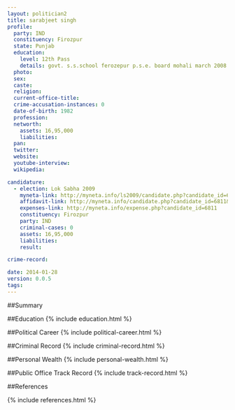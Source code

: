 ```yaml
---
layout: politician2
title: sarabjeet singh
profile: 
  party: IND
  constituency: Firozpur
  state: Punjab
  education: 
    level: 12th Pass
    details: govt. s.s.school ferozepur p.s.e. board mohali march 2008
  photo: 
  sex: 
  caste: 
  religion: 
  current-office-title: 
  crime-accusation-instances: 0
  date-of-birth: 1982
  profession: 
  networth: 
    assets: 16,95,000
    liabilities: 
  pan: 
  twitter: 
  website: 
  youtube-interview: 
  wikipedia: 

candidature: 
  - election: Lok Sabha 2009
    myneta-link: http://myneta.info/ls2009/candidate.php?candidate_id=6811
    affidavit-link: http://myneta.info/candidate.php?candidate_id=6811&scan=original
    expenses-link: http://myneta.info/expense.php?candidate_id=6811
    constituency: Firozpur 
    party: IND
    criminal-cases: 0
    assets: 16,95,000
    liabilities: 
    result:  

crime-record: 

date: 2014-01-28
version: 0.0.5
tags: 
---
```

##Summary


##Education
{% include education.html %}


##Political Career
{% include political-career.html %}


##Criminal Record
{% include criminal-record.html %}


##Personal Wealth
{% include personal-wealth.html %}


##Public Office Track Record
{% include track-record.html %}


##References


{% include references.html %}